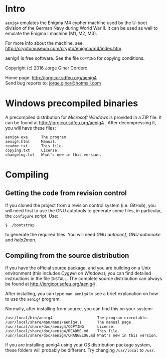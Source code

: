 Intro
=====

`aenig4` emulates the Enigma M4 cypher machine used by the U-boot division of
the German Navy during World War II. It can be used as well to emulate the
Enigma I machine (M1, M2, M3).

For more info about the machine, see:
http://cryptomuseum.com/crypto/enigma/m4/index.htm

aenig4 is free software. See the file `COPYING` for copying conditions.

Copyright (c) 2016 Jorge Giner Cordero

Home page: http://jorgicor.sdfeu.org/aenig4  
Send bug reports to: jorge.giner@hotmail.com

Windows precompiled binaries
============================

A precompiled distribution for *Microsoft Windows* is provided in a ZIP file.
It can be found at http://jorgicor.sdfeu.org/aenig4 . After decompressing it,
you will have these files:

~~~
aenig4.exe      The program.
aenig4.html     Manual.
readme.txt      This file.
copying.txt     License.
changelog.txt   What's new in this version.
~~~

Compiling
=========

Getting the code from revision control
--------------------------------------

If you cloned the project from a revision control system (i.e. GitHub), you
will need first to use the GNU autotools to generate some files, in particular,
the `configure` script. Use:

    $ ./bootstrap

to generate the required files. You will need *GNU autoconf*, *GNU automake*
and *help2man*.

Compiling from the source distribution
--------------------------------------

If you have the official source package, and you are building on a Unix
environment (this includes *Cygwin* on *Windows*), you can find detailed
instructions in the file `INSTALL`. The complete source distribution can always
be found at http://jorgicor.sdfeu.org/aenig4 .  

After installing, you can type `man aenig4` to see a brief explanation on how
to use the `aenig4` program.

Normally, after installing from source, you can find this on your system:

~~~
/usr/local/bin/aenig4                    The program executable.
/usr/local/share/man/man1/aenig4.1       The manual page.
/usr/local/share/doc/aenig4/COPYING      License.
/usr/local/share/doc/aenig4/README.md    This file.
/usr/local/share/doc/aenig4/CHANGELOG.md What's new in this version.
~~~

If you are installing aenig4 using your OS distribution package system, these
folders will probably be different. Try changing `/usr/local` to `/usr`.

